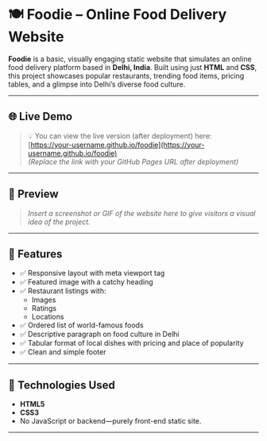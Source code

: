 # 🍽️ Foodie – Online Food Delivery Website

**Foodie** is a basic, visually engaging static website that simulates an online food delivery platform based in **Delhi, India**. Built using just **HTML** and **CSS**, this project showcases popular restaurants, trending food items, pricing tables, and a glimpse into Delhi’s diverse food culture.

---

## 🌐 Live Demo

> 💡 You can view the live version (after deployment) here:  
> [https://your-username.github.io/foodie](https://your-username.github.io/foodie)  
> _(Replace the link with your GitHub Pages URL after deployment)_

---

## 📸 Preview

> _Insert a screenshot or GIF of the website here to give visitors a visual idea of the project._

---

## 🚀 Features

- ✅ Responsive layout with meta viewport tag
- ✅ Featured image with a catchy heading
- ✅ Restaurant listings with:
  - Images
  - Ratings
  - Locations
- ✅ Ordered list of world-famous foods
- ✅ Descriptive paragraph on food culture in Delhi
- ✅ Tabular format of local dishes with pricing and place of popularity
- ✅ Clean and simple footer

---

## 🧰 Technologies Used

- **HTML5**
- **CSS3**
- No JavaScript or backend—purely front-end static site.

---

